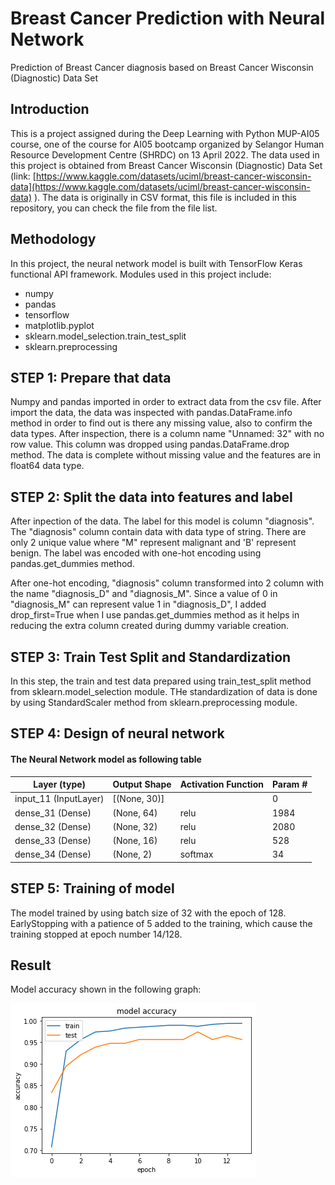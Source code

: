 # Breast Cancer Prediction with Neural Network
Prediction of Breast Cancer diagnosis based on Breast Cancer Wisconsin (Diagnostic) Data Set

## Introduction
This is a project assigned during the Deep Learning with Python MUP-AI05 course, one of the course for AI05 bootcamp organized by Selangor Human Resource Development Centre (SHRDC) on 13 April 2022. The data used in this project is obtained from Breast Cancer Wisconsin (Diagnostic) Data Set (link: [https://www.kaggle.com/datasets/uciml/breast-cancer-wisconsin-data](https://www.kaggle.com/datasets/uciml/breast-cancer-wisconsin-data) ). The data is originally in CSV format, this file is included in this repository, you can check the file from the file list.

## Methodology
In this project, the neural network model is built with TensorFlow Keras functional API framework. Modules used in this project include:
* numpy
* pandas
* tensorflow
* matplotlib.pyplot
* sklearn.model_selection.train_test_split
* sklearn.preprocessing

## STEP 1: Prepare that data
Numpy and pandas imported in order to extract data from the csv file. After import the data, the data was inspected with pandas.DataFrame.info method in order to find out is there any missing value, also to confirm the data types. After inspection, there is a column name "Unnamed: 32" with no row value. This column was dropped using pandas.DataFrame.drop method. The data is complete without missing value and the features are in float64 data type.

## STEP 2: Split the data into features and label
After inpection of the data. The label for this model is column "diagnosis". The "diagnosis" column contain data with data type of string. There are only 2 unique value where "M" represent malignant and 'B' represent benign. The label was encoded with one-hot encoding using pandas.get_dummies method. 

After one-hot encoding, "diagnosis" column transformed into 2 column with the name "diagnosis_D" and "diagnosis_M". Since a value of 0 in "diagnosis_M" can represent value 1 in "diagnosis_D", I added drop_first=True when I use pandas.get_dummies method as it helps in reducing the extra column created during dummy variable creation.

## STEP 3: Train Test Split and Standardization
In this step, the train and test data prepared using train_test_split method from sklearn.model_selection module. THe standardization of data is done by using StandardScaler method from sklearn.preprocessing module.

## STEP 4: Design of neural network
 
#### The Neural Network model as following table
| Layer (type)          | Output Shape | Activation Function | Param # |
|-----------------------|--------------|---------------------|---------|
| input_11 (InputLayer) | [(None, 30)] |                     | 0       |
| dense_31 (Dense)      | (None, 64)   | relu                | 1984    |
| dense_32 (Dense)      | (None, 32)   | relu                | 2080    |
| dense_33 (Dense)      | (None, 16)   | relu                | 528     |
| dense_34 (Dense)      | (None, 2)    | softmax             | 34      |

## STEP 5: Training of model
The model trained by using batch size of 32 with the epoch of 128. EarlyStopping with a patience of 5 added to the training, which cause the training stopped at epoch number 14/128.

## Result
Model accuracy shown in the following graph:

![Model Accuracy!](/modelaccuracy.png "Model Accuracy")
